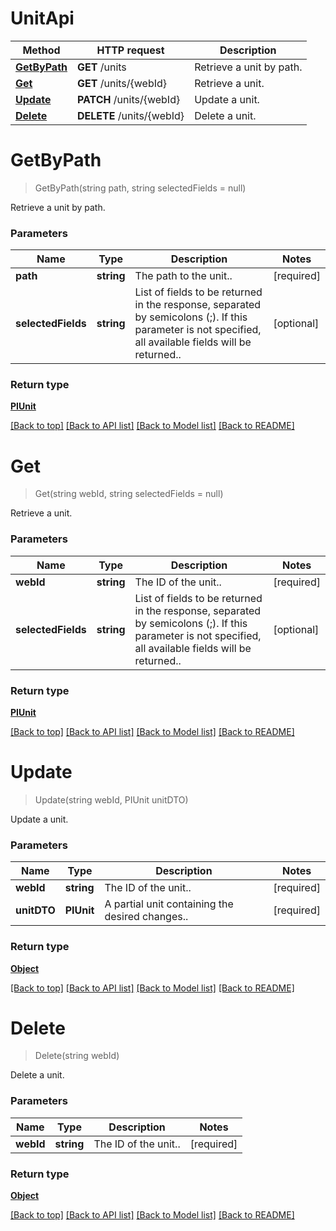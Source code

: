 # UnitApi

Method | HTTP request | Description
------------ | ------------- | -------------
[**GetByPath**](UnitApi.md#getbypath) | **GET** /units | Retrieve a unit by path.
[**Get**](UnitApi.md#get) | **GET** /units/{webId} | Retrieve a unit.
[**Update**](UnitApi.md#update) | **PATCH** /units/{webId} | Update a unit.
[**Delete**](UnitApi.md#delete) | **DELETE** /units/{webId} | Delete a unit.


# **GetByPath**
> GetByPath(string path, string selectedFields = null)

Retrieve a unit by path.

### Parameters

Name | Type | Description | Notes
------------- | ------------- | ------------- | -------------
 **path** | **string**| The path to the unit.. | [required]
 **selectedFields** | **string**| List of fields to be returned in the response, separated by semicolons (;). If this parameter is not specified, all available fields will be returned.. | [optional]


### Return type

[**PIUnit**](../Model/PIUnit.md)

[[Back to top]](#) [[Back to API list]](../../README.md#documentation-for-api-endpoints) [[Back to Model list]](../../README.md#documentation-for-models) [[Back to README]](../../README.md)

# **Get**
> Get(string webId, string selectedFields = null)

Retrieve a unit.

### Parameters

Name | Type | Description | Notes
------------- | ------------- | ------------- | -------------
 **webId** | **string**| The ID of the unit.. | [required]
 **selectedFields** | **string**| List of fields to be returned in the response, separated by semicolons (;). If this parameter is not specified, all available fields will be returned.. | [optional]


### Return type

[**PIUnit**](../Model/PIUnit.md)

[[Back to top]](#) [[Back to API list]](../../README.md#documentation-for-api-endpoints) [[Back to Model list]](../../README.md#documentation-for-models) [[Back to README]](../../README.md)

# **Update**
> Update(string webId, PIUnit unitDTO)

Update a unit.

### Parameters

Name | Type | Description | Notes
------------- | ------------- | ------------- | -------------
 **webId** | **string**| The ID of the unit.. | [required]
 **unitDTO** | **PIUnit**| A partial unit containing the desired changes.. | [required]


### Return type

[**Object**](../Model/Object.md)

[[Back to top]](#) [[Back to API list]](../../README.md#documentation-for-api-endpoints) [[Back to Model list]](../../README.md#documentation-for-models) [[Back to README]](../../README.md)

# **Delete**
> Delete(string webId)

Delete a unit.

### Parameters

Name | Type | Description | Notes
------------- | ------------- | ------------- | -------------
 **webId** | **string**| The ID of the unit.. | [required]


### Return type

[**Object**](../Model/Object.md)

[[Back to top]](#) [[Back to API list]](../../README.md#documentation-for-api-endpoints) [[Back to Model list]](../../README.md#documentation-for-models) [[Back to README]](../../README.md)
